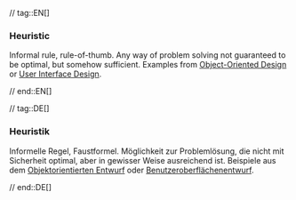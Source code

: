 // tag::EN[]
### Heuristic

Informal rule, rule-of-thumb. Any way of problem solving not guaranteed to be optimal,
but somehow sufficient. Examples from [Object-Oriented Design](http://www.vincehuston.org/ood/oo_design_heuristics.html) or [User Interface Design](https://www.nngroup.com/articles/ten-usability-heuristics/).

// end::EN[]

// tag::DE[]
### Heuristik

Informelle Regel, Faustformel. Möglichkeit zur Problemlösung, die
nicht mit Sicherheit optimal, aber in gewisser Weise ausreichend ist.
Beispiele aus dem [Objektorientierten
Entwurf](http://www.vincehuston.org/ood/oo_design_heuristics.html)
oder
[Benutzeroberflächenentwurf](https://www.nngroup.com/articles/ten-usability-heuristics/).



// end::DE[]

